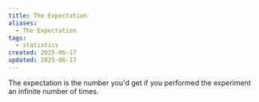 ```yaml
---
title: The Expectation
aliases:
  - The Expectation
tags:
  - statistics
created: 2025-06-17
updated: 2025-06-17
---
```


The expectation is the number you'd get if you performed the experiment an infinite number of times.
